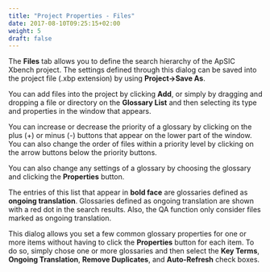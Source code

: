 ```yaml
---
title: "Project Properties - Files"
date: 2017-08-10T09:25:15+02:00
weight: 5
draft: false
---
```


The **Files** tab allows you to define the search hierarchy of the ApSIC Xbench project. 
The settings defined through this dialog can be saved into the project file (.xbp extension) 
by using **Project->Save As**.

You can add files into the project by clicking **Add**, or simply by dragging and dropping a file 
or directory on the **Glossary List** and then selecting its type and properties in the window that appears.

You can increase or decrease the priority of a glossary by clicking on the plus (+) or minus (-) 
buttons that appear on the lower part of the window. You can also change the order of files within 
a priority level by clicking on the arrow buttons below the priority buttons.

You can also change any settings of a glossary by choosing the glossary and clicking the **Properties** button.

The entries of this list that appear in **bold face** are glossaries defined as **ongoing translation**. 
Glossaries defined as ongoing translation are shown with a red dot in the search results. Also, 
the QA function only consider files marked as ongoing translation.

This dialog allows you set a few common glossary properties for one or more items without having to 
click the **Properties** button for each item. To do so, simply chose one or more glossaries and then 
select the **Key Terms**, **Ongoing Translation**, **Remove Duplicates**, and **Auto-Refresh** check boxes.


